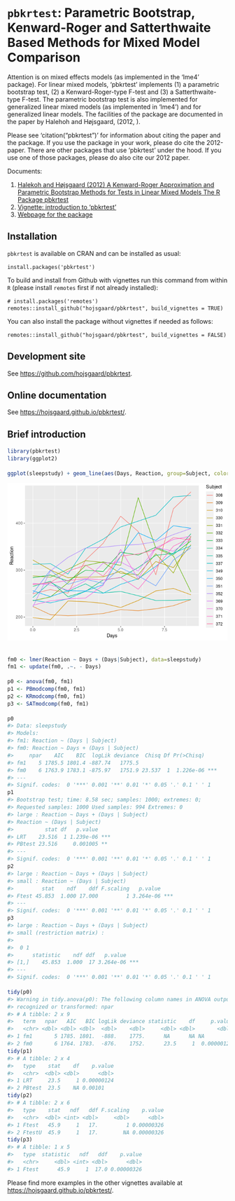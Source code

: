
<!-- README.md is generated from README.Rmd. Please edit only README.Rmd! -->

<!-- # dlmextra -->

<!-- Extra functionality for the dlm package (for dynamic linear models) -->

# `pbkrtest`: Parametric Bootstrap, Kenward-Roger and Satterthwaite Based Methods for Mixed Model Comparison

Attention is on mixed effects models (as implemented in the ‘lme4’
package). For linear mixed models, ‘pbkrtest’ implements (1) a
parametric bootstrap test, (2) a Kenward-Roger-type F-test and (3) a
Satterthwaite-type F-test. The parametric bootstrap test is also
implemented for generalized linear mixed models (as implemented in
‘lme4’) and for generalized linear models. The facilities of the
package are documented in the paper by Halehoh and Højsgaard, (2012, ).

Please see ‘citation(“pbkrtest”)’ for information about citing the paper
and the package. If you use the package in your work, please do cite the
2012-paper. There are other packages that use ‘pbkrtest’ under the hood.
If you use one of those packages, please do also cite our 2012 paper.

Documents:

1.  [Halekoh and Højsgaard (2012) A Kenward-Roger Approximation and
    Parametric Bootstrap Methods for Tests in Linear Mixed Models The R
    Package
    pbkrtest](https://www.jstatsoft.org/index.php/jss/article/view/v059i09/v59i09.pdf)
2.  [Vignette: introduction to
    ‘pbkrtest’](https://cran.r-project.org/package=pbkrtest/vignettes/pbkrtest.pdf)
3.  [Webpage for the
    package](https://people.math.aau.dk/~sorenh/software/pbkrtest/index.html)

<!-- badges: start 
[![R build status](https://github.com/hojsgaard/pbkrtest/workflows/R-CMD-check/badge.svg)](https://github.com/hojsgaard/pbkrtest/actions) 
[![codecov.io](https://codecov.io/gh/hojsgaard/dlmextra/branch/master/graphs/badge.svg)](https://codecov.io/gh/hojsgaard/dlmextra?branch=master)
badges: end -->

## Installation

`pbkrtest` is available on CRAN and can be installed as usual:

    install.packages('pbkrtest')

To build and install from Github with vignettes run this command from
within `R` (please install `remotes` first if not already installed):

    # install.packages('remotes')
    remotes::install_github("hojsgaard/pbkrtest", build_vignettes = TRUE)

You can also install the package without vignettes if needed as follows:

    remotes::install_github("hojsgaard/pbkrtest", build_vignettes = FALSE)

## Development site

See <https://github.com/hojsgaard/pbkrtest>.

## Online documentation

See <https://hojsgaard.github.io/pbkrtest/>.

## Brief introduction

``` r
library(pbkrtest)
library(ggplot2)

ggplot(sleepstudy) + geom_line(aes(Days, Reaction, group=Subject, color=Subject))
```

![](README_files/figure-gfm/unnamed-chunk-2-1.png)<!-- -->

``` r

fm0 <- lmer(Reaction ~ Days + (Days|Subject), data=sleepstudy)
fm1 <- update(fm0, .~. - Days)

p0 <- anova(fm0, fm1)
p1 <- PBmodcomp(fm0, fm1)
p2 <- KRmodcomp(fm0, fm1)
p3 <- SATmodcomp(fm0, fm1)

p0
#> Data: sleepstudy
#> Models:
#> fm1: Reaction ~ (Days | Subject)
#> fm0: Reaction ~ Days + (Days | Subject)
#>     npar    AIC    BIC  logLik deviance  Chisq Df Pr(>Chisq)    
#> fm1    5 1785.5 1801.4 -887.74   1775.5                         
#> fm0    6 1763.9 1783.1 -875.97   1751.9 23.537  1  1.226e-06 ***
#> ---
#> Signif. codes:  0 '***' 0.001 '**' 0.01 '*' 0.05 '.' 0.1 ' ' 1
p1
#> Bootstrap test; time: 8.58 sec; samples: 1000; extremes: 0;
#> Requested samples: 1000 Used samples: 994 Extremes: 0
#> large : Reaction ~ Days + (Days | Subject)
#> Reaction ~ (Days | Subject)
#>          stat df   p.value    
#> LRT    23.516  1 1.239e-06 ***
#> PBtest 23.516     0.001005 ** 
#> ---
#> Signif. codes:  0 '***' 0.001 '**' 0.01 '*' 0.05 '.' 0.1 ' ' 1
p2
#> large : Reaction ~ Days + (Days | Subject)
#> small : Reaction ~ (Days | Subject)
#>         stat    ndf    ddf F.scaling   p.value    
#> Ftest 45.853  1.000 17.000         1 3.264e-06 ***
#> ---
#> Signif. codes:  0 '***' 0.001 '**' 0.01 '*' 0.05 '.' 0.1 ' ' 1
p3
#> large : Reaction ~ Days + (Days | Subject)
#> small (restriction matrix) : 
#>     
#>  0 1
#>      statistic    ndf ddf   p.value    
#> [1,]    45.853  1.000  17 3.264e-06 ***
#> ---
#> Signif. codes:  0 '***' 0.001 '**' 0.01 '*' 0.05 '.' 0.1 ' ' 1

tidy(p0)
#> Warning in tidy.anova(p0): The following column names in ANOVA output were not
#> recognized or transformed: npar
#> # A tibble: 2 x 9
#>   term   npar   AIC   BIC logLik deviance statistic    df     p.value
#>   <chr> <dbl> <dbl> <dbl>  <dbl>    <dbl>     <dbl> <dbl>       <dbl>
#> 1 fm1       5 1785. 1801.  -888.    1775.      NA      NA NA         
#> 2 fm0       6 1764. 1783.  -876.    1752.      23.5     1  0.00000123
tidy(p1)
#> # A tibble: 2 x 4
#>   type    stat    df    p.value
#>   <chr>  <dbl> <dbl>      <dbl>
#> 1 LRT     23.5     1 0.00000124
#> 2 PBtest  23.5    NA 0.00101
tidy(p2)
#> # A tibble: 2 x 6
#>   type    stat   ndf   ddf F.scaling    p.value
#>   <chr>  <dbl> <int> <dbl>     <dbl>      <dbl>
#> 1 Ftest   45.9     1   17.         1 0.00000326
#> 2 FtestU  45.9     1   17.        NA 0.00000326
tidy(p3)
#> # A tibble: 1 x 5
#>   type  statistic   ndf   ddf    p.value
#>   <chr>     <dbl> <int> <dbl>      <dbl>
#> 1 Ftest      45.9     1  17.0 0.00000326
```

Please find more examples in the other vignettes available at
<https://hojsgaard.github.io/pbkrtest/>.

